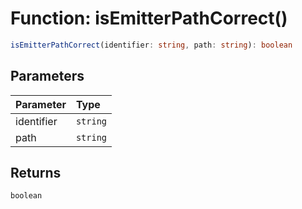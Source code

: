 # Function: isEmitterPathCorrect()

```ts
isEmitterPathCorrect(identifier: string, path: string): boolean
```

## Parameters

| Parameter  | Type     |
| :--------- | :------- |
| identifier | `string` |
| path       | `string` |

## Returns

`boolean`
